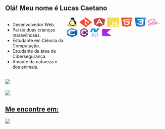 ## Olá! Meu nome é Lucas Caetano
<div style="display:flex; flex-direction:row">
  <ul style="widht:50%;">
    <li>Desenvolvedor Web.</li>
    <li>Pai de duas crianças maravilhosas.</li>
    <li>Estudante em Ciência da Computação.</li>
    <li>Estudante da área de Cibersegurança.</li>
    <li>Amante da natureza e dos animais.</li>
  </ul>

  <div align="left">
<!--     <img alt="readhat" height="30" width="40" src="https://raw.githubusercontent.com/devicons/devicon/master/icons/redhat/redhat-original.svg"/> -->
    <img alt="linux" height="30" width="40" src="https://raw.githubusercontent.com/devicons/devicon/master/icons/linux/linux-original.svg"/>
    <img alt="git" height="30" width="40" src="https://raw.githubusercontent.com/devicons/devicon/master/icons/git/git-original.svg"/> 
<!--     <img alt="jenkins" height="30" width="40" src="https://raw.githubusercontent.com/devicons/devicon/master/icons/jenkins/jenkins-original.svg"/>  -->
<!--     <img alt="react" height="30" width="40" src="https://raw.githubusercontent.com/devicons/devicon/master/icons/react/react-original.svg"/>  -->
    <img alt="angular" height="30" width="40" src="https://raw.githubusercontent.com/devicons/devicon/master/icons/angularjs/angularjs-plain.svg"/>
    <img alt="Js" height="30" width="40" src="https://raw.githubusercontent.com/devicons/devicon/master/icons/javascript/javascript-plain.svg"/>
    <img alt="HTML" height="30" width="40" src="https://raw.githubusercontent.com/devicons/devicon/master/icons/html5/html5-original.svg"/>
    <img alt="CSS" height="30" width="40" src="https://raw.githubusercontent.com/devicons/devicon/master/icons/css3/css3-original.svg"/>
    <img alt="SCSS" height="30" width="40" src="https://raw.githubusercontent.com/devicons/devicon/master/icons/sass/sass-original.svg"/>
    <img alt="C" height="30" width="40" src="https://raw.githubusercontent.com/devicons/devicon/master/icons/c/c-original.svg"/>
    <img alt="CSharp" height="30" widht="40"src="https://raw.githubusercontent.com/devicons/devicon/master/icons/csharp/csharp-original.svg"/>
    <img alt="Dot-Net" height="30" widht="40"src="https://raw.githubusercontent.com/devicons/devicon/master/icons/dot-net/dot-net-plain-wordmark.svg"/>
    <img alt="kt" height="30" width="40" src="https://raw.githubusercontent.com/devicons/devicon/master/icons/kotlin/kotlin-original.svg"/> 
  </div>
</div>

<br>
<div align="left">
  <img src="https://github-readme-stats-git-masterrstaa-rickstaa.vercel.app/api/top-langs/?username=devLucasCaetano&layout=compact&langs_count=7&theme=midnight-purple"/>
  <br><br>
  <a href="https://github.com/devLucasCaetano">
  <img src="https://github-readme-stats-git-masterrstaa-rickstaa.vercel.app/api?username=devLucasCaetano&show_icons=true&theme=midnight-purple&include_all_commits=true&count_private=true"/>
</div>

 ## Me encontre em:

<div>
  <a href="https://www.linkedin.com/in/lucas-caetano-/" target="_blank">
    <img src="https://img.shields.io/badge/-LinkedIn-%230077B5?style=for-the-badge&logo=linkedin&logoColor=white" target="_blank">
  </a> 
</div>
